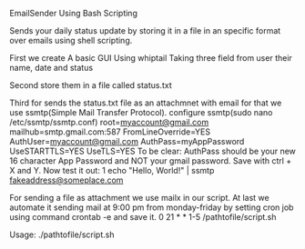 EmailSender Using Bash Scripting

Sends your daily status update by storing it in a file in an specific format over emails using shell scripting.

First we create A basic GUI Using whiptail Taking three field from user their name, date and status

Second store them in a file called status.txt

Third for sends the status.txt file as an attachmnet with email for that we use ssmtp(Simple Mail Transfer Protocol).
    configure ssmtp(sudo nano /etc/ssmtp/ssmtp.conf)
root=myaccount@gmail.com
mailhub=smtp.gmail.com:587
FromLineOverride=YES
AuthUser=myaccount@gmail.com
AuthPass=myAppPassword
UseSTARTTLS=YES
UseTLS=YES
To be clear: AuthPass should be your new 16 character App Password and NOT your gmail password.
Save with ctrl + X and Y.
Now test it out:
1
echo "Hello, World!" | ssmtp fakeaddress@someplace.com

For sending a file as attachment we use mailx in our script.
At last we automate it sending mail at 9:00 pm from monday-friday by setting cron job using command crontab -e and save it.
      0 21 * * 1-5 /pathtofile/script.sh
        
 Usage: ./pathtofile/script.sh
